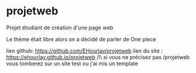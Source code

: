 # projetweb
Projet étudiant de création d'une page web

Le thème était libre alors on a décidé de parler de One piece 

lien github: https://github.com/EHourlay/projetweb
lien du site : https://ehourlay.github.io/projetweb
/!\ si vous ne  précisez pas /projetweb vous tomberez sur un site test ou j'ai mis un template 